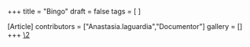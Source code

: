 +++
title = "Bingo"
draft = false
tags = [ ]

[Article]
contributors = ["Anastasia.laguardia","Documentor"]
gallery = []
+++
[\2](\1)